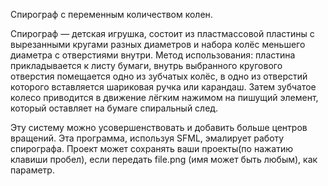   Спирограф с переменным количеством колен.
  
  Спирограф — детская игрушка, состоит из пластмассовой пластины с вырезанными кругами разных диаметров и набора колёс меньшего диаметра с отверстиями внутри. Метод использования: пластина прикладывается к листу бумаги, внутрь выбранного кругового отверстия помещается одно из зубчатых колёс, в одно из отверстий которого вставляется шариковая ручка или карандаш. Затем зубчатое колесо приводится в движение лёгким нажимом на пишущий элемент, который оставляет на бумаге спиральный след.

  Эту систему можно усовершенствовать и добавить больше центров вращений. Эта программа, используя SFML, эмалирует работу спирографа.
  Проект может сохранять ваши проекты(по нажатию клавиши пробел), если передать file.png (имя может быть любым), как параметр.
